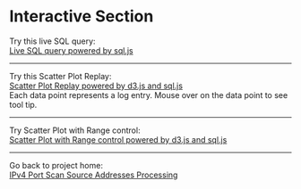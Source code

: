 # Interactive Section  
  
Try this live SQL query:  
<a href="https://aydevmo.github.io/my-network-sample/python/log_processing_01/step31_js_01_realtime_sql_query.html" target="_blank">
Live SQL query powered by sql.js</a>  
  
---
  
Try this Scatter Plot Replay:  
<a href="https://aydevmo.github.io/my-network-sample/python/log_processing_01/step33_d3_charts/step33_d3_01_scatter_replay.html" target="_blank">
Scatter Plot Replay powered by d3.js and sql.js</a>  
Each data point represents a log entry. Mouse over on the data point to see tool tip.   
  
---
  
Try Scatter Plot with Range control:  
<a href="https://aydevmo.github.io/my-network-sample/python/log_processing_01/step33_d3_charts/step33_d3_02_scatter_range.html" target="_blank">
Scatter Plot with Range control powered by d3.js and sql.js</a>  

---
  
Go back to project home:  
<a href="https://github.com/aydevmo/my-network-sample/tree/main/python/log_processing_01" target="_blank">IPv4 Port Scan Source Addresses Processing</a>